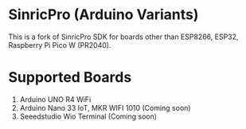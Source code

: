 # SinricPro (Arduino Variants)

This is a fork of SinricPro SDK for boards other than ESP8266, ESP32, Raspberry Pi Pico W (PR2040). 

# Supported Boards

1. Arduino UNO R4 WiFi
2. Arduino Nano 33 IoT, MKR WIFI 1010 (Coming soon)
3. Seeedstudio Wio Terminal (Coming soon)
